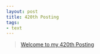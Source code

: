 ```yaml
---
layout: post
title: 420th Posting
tags: 
- text
---
```


> [Welcome to my 420th Posting](https://janghan-kor.tistory.com/1613)
